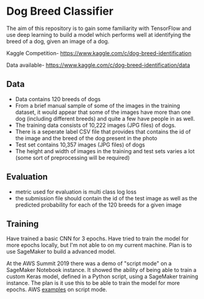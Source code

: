 # Dog Breed Classifier

The aim of this repository is to gain some familiarity with TensorFlow and use deep learning to build a model which performs well at identifying the breed of a dog, given an image of a dog.

Kaggle Competition- https://www.kaggle.com/c/dog-breed-identification

Data available- https://www.kaggle.com/c/dog-breed-identification/data

## Data 
* Data contains 120 breeds of dogs
* From a brief manual sample of some of the images in the training dataset, it would appear that some of the images have more than one dog (including different breeds) and quite a few have people in as well. 
* The training data consists of 10,222 images (JPG files) of dogs.
* There is a seperate label CSV file that provides that contains the id of the image and the breed of the dog present in the photo
* Test set contains 10,357 images (JPG files) of dogs
* The height and width of images in the training and test sets varies a lot (some sort of preprocessing will be required)

## Evaluation
* metric used for evaluation is multi class log loss
* the submission file should contain the id of the test image as well as the predicted probability for each of the 120 breeds for a given image

## Training
Have trained a basic CNN for 3 epochs. Have tried to train the model for more epochs locally, but I'm not able to on my current machine. Plan is to use SageMaker
to build a advanced model. 

At the AWS Summit 2019 there was a demo of "script mode" on a SageMaker Notebook instance. It showed the ability of being able
to train a custom Keras model, defined in a Python script, using a SageMaker training instance. The plan is it use this
to be able to train the model for more epochs. AWS [examples](https://github.com/aws-samples/amazon-sagemaker-script-mode) on script mode.